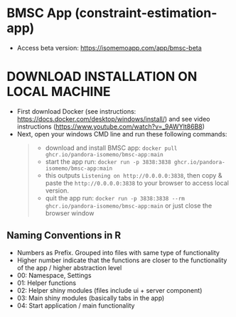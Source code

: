# BMSC App (constraint-estimation-app)

- Access beta version: https://isomemoapp.com/app/bmsc-beta

# DOWNLOAD INSTALLATION ON LOCAL MACHINE
- First download Docker (see instructions: https://docs.docker.com/desktop/windows/install/) and see video instructions (https://www.youtube.com/watch?v=_9AWYlt86B8)
- Next, open your windows CMD line and run these following commands:
  > - download and install BMSC app: `docker pull ghcr.io/pandora-isomemo/bmsc-app:main`
  > - start the app run: `docker run -p 3838:3838 ghcr.io/pandora-isomemo/bmsc-app:main`
  > - this outputs `Listening on http://0.0.0.0:3838`, then copy & paste the `http://0.0.0.0:3838` to your browser to access local version. 
  > - quit the app run: `docker run -p 3838:3838 --rm ghcr.io/pandora-isomemo/bmsc-app:main` or just close the browser window


## Naming Conventions in R

- Numbers as Prefix. Grouped into files with same type of functionality
- Higher number indicate that the functions are closer to the functionality of the app / higher abstraction level
- 00: Namespace, Settings
- 01: Helper functions
- 02: Helper shiny modules (files include ui + server component)
- 03: Main shiny modules (basically tabs in the app)
- 04: Start application / main functionality
